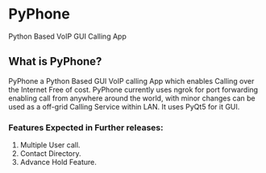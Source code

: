 # PyPhone  
Python Based VoIP GUI Calling App  
   
## What is PyPhone?  
  
PyPhone a Python Based GUI VoIP calling App which enables Calling over the Internet Free of cost. PyPhone currently uses ngrok for port forwarding enabling call from anywhere around the world, with minor changes can be used as a off-grid Calling Service within LAN. It uses PyQt5 for it GUI.   

### Features Expected in Further releases:  
  
1. Multiple User call.  
2. Contact Directory.  
3. Advance Hold Feature.  
